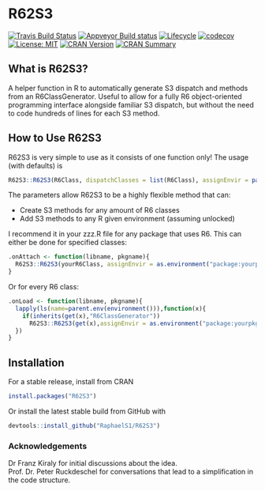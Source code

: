 # R62S3

[![Travis Build Status](https://travis-ci.com/RaphaelS1/R62S3.svg?branch=master)](https://travis-ci.com/RaphaelS1/R62S3)
[![Appveyor Build status](https://ci.appveyor.com/api/projects/status/olstl9l368ofl5el?svg=true)](https://ci.appveyor.com/project/RaphaelS1/r62s3)
[![Lifecycle](https://img.shields.io/badge/lifecycle-stable-brightgreen.svg)](https://img.shields.io/badge/lifecycle-stable-brightgreen.svg)
[![codecov](https://codecov.io/gh/RaphaelS1/R62S3/branch/master/graph/badge.svg)](https://codecov.io/gh/RaphaelS1/R62S3/branch/master/graph/badge.svg)
[![License: MIT](https://img.shields.io/badge/License-MIT-yellow.svg)](https://opensource.org/licenses/MIT)
[![CRAN Version](http://www.r-pkg.org/badges/version-ago/R62S3)](http://www.r-pkg.org/badges/version/R62S3)
[![CRAN Summary](http://cranlogs.r-pkg.org/badges/grand-total/R62S3)](http://cranlogs.r-pkg.org/badges/grand-total/R62S3)

## What is R62S3?

A helper function in R to automatically generate S3 dispatch and methods from an R6ClassGenerator.
Useful to allow for a fully R6 object-oriented programming interface alongside familiar S3 dispatch, but without the need to code hundreds of lines for each S3 method.

## How to Use R62S3

R62S3 is very simple to use as it consists of one function only! The usage (with defaults) is
````R
R62S3::R62S3(R6Class, dispatchClasses = list(R6Class), assignEnvir = parent.env(environment())
````

The parameters allow R62S3 to be a highly flexible method that can:
* Create S3 methods for any amount of R6 classes
* Add S3 methods to any R given environment (assuming unlocked)

I recommend it in your zzz.R file for any package that uses R6. This can either be done for specified classes:
````R
.onAttach <- function(libname, pkgname){
  R62S3::R62S3(yourR6Class, assignEnvir = as.environment("package:yourpkgname"))
}
````

Or for every R6 class:

````R
.onLoad <- function(libname, pkgname){
  lapply(ls(name=parent.env(environment())),function(x){
    if(inherits(get(x),"R6ClassGenerator"))
      R62S3::R62S3(get(x),assignEnvir = as.environment("package:yourpkgname"))
  })
}
````

## Installation

For a stable release, install from CRAN
````R
install.packages("R62S3")
````

Or install the latest stable build from GitHub with

````R
devtools::install_github("RaphaelS1/R62S3")
````

### Acknowledgements
Dr Franz Kiraly for initial discussions about the idea. <br>
Prof. Dr. Peter Ruckdeschel for conversations that lead to a simplification in the code structure.
